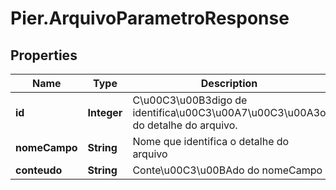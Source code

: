# Pier.ArquivoParametroResponse

## Properties
Name | Type | Description | Notes
------------ | ------------- | ------------- | -------------
**id** | **Integer** | C\u00C3\u00B3digo de identifica\u00C3\u00A7\u00C3\u00A3o do detalhe do arquivo. | [optional] 
**nomeCampo** | **String** | Nome que identifica o detalhe do arquivo | 
**conteudo** | **String** | Conte\u00C3\u00BAdo do nomeCampo | 


